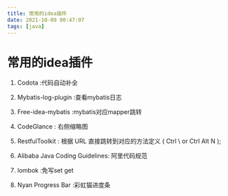 ```yaml
---
title: 常用的idea插件
date: 2021-10-09 00:47:07
tags: [java]
---
```


# 常用的idea插件

1. Codota  :代码自动补全

2. Mybatis-log-plugin :查看mybatis日志

3. Free-idea-mybatis :mybatis对应mapper跳转  

<!--more-->

4. CodeGlance  : 右侧缩略图

5. RestfulToolkit : 
根据 URL 直接跳转到对应的方法定义 ( Ctrl \ or Ctrl Alt N );

6. Alibaba Java Coding Guidelines: 阿里代码规范

7. lombok :免写set get

8. Nyan Progress Bar :彩虹猫进度条
